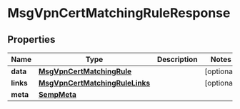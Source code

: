 

# MsgVpnCertMatchingRuleResponse


## Properties

| Name | Type | Description | Notes |
|------------ | ------------- | ------------- | -------------|
|**data** | [**MsgVpnCertMatchingRule**](MsgVpnCertMatchingRule.md) |  |  [optional] |
|**links** | [**MsgVpnCertMatchingRuleLinks**](MsgVpnCertMatchingRuleLinks.md) |  |  [optional] |
|**meta** | [**SempMeta**](SempMeta.md) |  |  |



